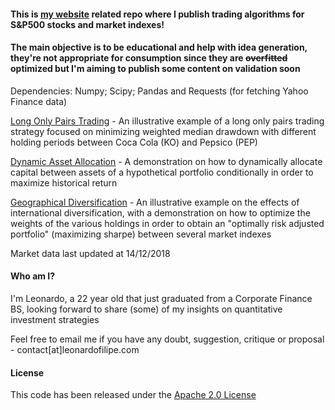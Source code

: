 #### This is [my website](https://www.leonardofilipe.com) related repo where I publish trading algorithms for S&P500 stocks and market indexes!

#### The main objective is to be educational and help with idea generation, they're not appropriate for consumption since they are ~~overfitted~~ optimized but I'm aiming to publish some content on validation soon

Dependencies: Numpy; Scipy; Pandas and Requests (for fetching Yahoo Finance data)

[Long Only Pairs Trading](PairsTrading.ipynb) - An illustrative example of a long only pairs trading strategy focused on minimizing weighted median drawdown with different holding periods between Coca Cola (KO) and Pepsico (PEP)

[Dynamic Asset Allocation](DynamicAssetAllocation.ipynb) - A demonstration on how to dynamically allocate capital between assets of a hypothetical portfolio conditionally in order to maximize historical return

[Geographical Diversification](GeographicDiversification.ipynb) - An illustrative example on the effects of international diversification, with a demonstration on how to optimize the weights of the various holdings in order to obtain an "optimally risk adjusted portfolio" (maximizing sharpe) between several market indexes

Market data last updated at 14/12/2018

#### Who am I?
I'm Leonardo, a 22 year old that just graduated from a Corporate Finance BS, looking forward to share (some) of my insights on quantitative investment strategies

Feel free to email me if you have any doubt, suggestion, critique or proposal - contact[at]leonardofilipe.com

#### License
This code has been released under the [Apache 2.0 License](LICENSE)

